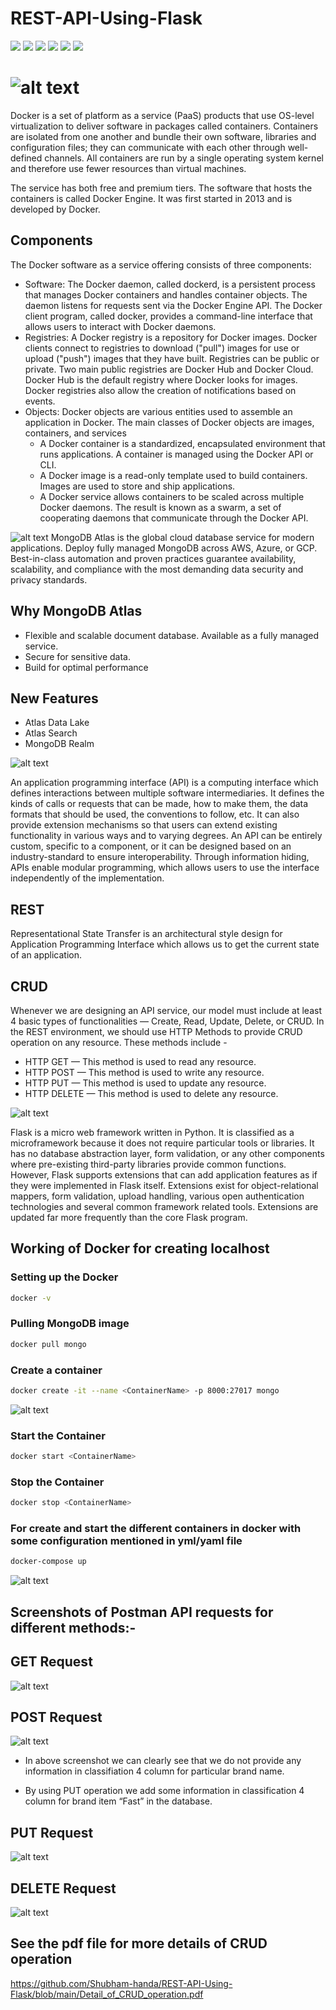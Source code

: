 # REST-API-Using-Flask


[![](https://img.shields.io/badge/flask-v1.1.1-blue)](https://flask.palletsprojects.com/en/1.1.x/) [![](https://img.shields.io/badge/python-v3.7-blue)](https://www.python.org/downloads/release/python-360/) [![](https://img.shields.io/badge/Postman-App-orange)](https://www.postman.com/) [![](https://img.shields.io/badge/MongoDB%20Atlas-Database-green)](https://www.mongodb.com/cloud/atlas#:~:text=MongoDB%20Atlas%20is%20the%20global,data%20security%20and%20privacy%20standards.) [![](https://img.shields.io/badge/Docker-App-blue)](https://www.docker.com/) [![](https://img.shields.io/badge/Anaconda-Spyder-red)](https://www.anaconda.com/) 




![alt text](https://miro.medium.com/max/2404/1*JUOITpaBdlrMP9D__-K5Fw.png)
===
Docker is a set of platform as a service (PaaS) products that use OS-level virtualization to deliver software in packages called containers.
Containers are isolated from one another and bundle their own software, libraries and configuration files; they can communicate with each other through well-defined channels. 
All containers are run by a single operating system kernel and therefore use fewer resources than virtual machines.

The service has both free and premium tiers. The software that hosts the containers is called Docker Engine. It was first started in 2013 and is developed by Docker.

Components
------------
The Docker software as a service offering consists of three components:

- Software: The Docker daemon, called dockerd, is a persistent process that manages Docker containers and handles container objects.
  The daemon listens for requests sent via the Docker Engine API. The Docker client program, called docker, provides a command-line interface that allows users to interact with Docker daemons.
- Registries: A Docker registry is a repository for Docker images. Docker clients connect to registries to download ("pull") images for use or upload ("push") images that they have built. 
  Registries can be public or private. Two main public registries are Docker Hub and Docker Cloud. Docker Hub is the default registry where Docker looks for images.
  Docker registries also allow the creation of notifications based on events.
- Objects: Docker objects are various entities used to assemble an application in Docker. The main classes of Docker objects are images, containers, and services
  - A Docker container is a standardized, encapsulated environment that runs applications. A container is managed using the Docker API or CLI.
  - A Docker image is a read-only template used to build containers. Images are used to store and ship applications.
  - A Docker service allows containers to be scaled across multiple Docker daemons. The result is known as a swarm, a set of cooperating daemons that communicate through the Docker API.

![alt text](https://miro.medium.com/max/1200/1*uHcHPQYNkj0lq57Dg6PAww.jpeg)
MongoDB Atlas is the global cloud database service for modern applications. Deploy fully managed MongoDB across AWS, Azure, or GCP. Best-in-class automation and proven practices guarantee availability, scalability, and compliance with the most demanding data security and privacy standards.

Why MongoDB Atlas
-----------------
- Flexible and scalable document database. Available as a fully managed service.
- Secure for sensitive data.
- Build for optimal performance

New Features
------------
- Atlas Data Lake
- Atlas Search
- MongoDB Realm

![alt text](https://4.bp.blogspot.com/-wVSij9rfStg/XG7iQvHUqpI/AAAAAAAAGwI/Eol6oonV49k6QgizI6nquU373QVBhxGigCLcBGAs/s1600/image1.png)

An application programming interface (API) is a computing interface which defines interactions between multiple software intermediaries. 
It defines the kinds of calls or requests that can be made, how to make them, the data formats that should be used, the conventions to follow, etc. 
It can also provide extension mechanisms so that users can extend existing functionality in various ways and to varying degrees. 
An API can be entirely custom, specific to a component, or it can be designed based on an industry-standard to ensure interoperability. 
Through information hiding, APIs enable modular programming, which allows users to use the interface independently of the implementation.

REST
----
Representational State Transfer is an architectural style design for Application Programming Interface which allows us to get the current state of an application.

CRUD
----

Whenever we are designing an API service, our model must include at least 4 basic types of functionalities — Create, Read, Update, Delete, or CRUD.
In the REST environment, we should use HTTP Methods to provide CRUD operation on any resource. These methods include -

- HTTP GET — This method is used to read any resource.
- HTTP POST — This method is used to write any resource.
- HTTP PUT — This method is used to update any resource.
- HTTP DELETE — This method is used to delete any resource.

![alt text](https://i.morioh.com/2019/11/21/34f9bcbd043d.jpg)

Flask is a micro web framework written in Python. It is classified as a microframework because it does not require particular tools or libraries. 
It has no database abstraction layer, form validation, or any other components where pre-existing third-party libraries provide common functions. 
However, Flask supports extensions that can add application features as if they were implemented in Flask itself. 
Extensions exist for object-relational mappers, form validation, upload handling, various open authentication technologies and several common framework related tools.
Extensions are updated far more frequently than the core Flask program.

Working of Docker for creating localhost 
----------------------------------------

### Setting up the Docker

```bash
docker -v
```

### Pulling MongoDB image

```bash
docker pull mongo
```

### Create a container

```bash
docker create -it --name <ContainerName> -p 8000:27017 mongo
```

![alt text](https://github.com/Shubham-handa/REST-API-Using-Flask/blob/main/Docker_CMD_for_creating_container.png)


### Start the Container

```bash
docker start <ContainerName>
```

### Stop the Container

```bash
docker stop <ContainerName>
```

### For create and start the different containers in docker with some configuration mentioned in yml/yaml file

```bash
docker-compose up
```

![alt text](https://github.com/Shubham-handa/REST-API-Using-Flask/blob/main/Docker_compose_CMD.png)


Screenshots of Postman API requests for different methods:-
---------------------------------------------------------

GET Request
-----------
![alt text](https://github.com/Shubham-handa/REST-API-Using-Flask/blob/main/GET.png)


POST Request
-----------
![alt text](https://github.com/Shubham-handa/REST-API-Using-Flask/blob/main/POST.png)


- In above screenshot we can clearly see that we do not provide any information in classifiation 4 column for particular brand name.

- By using PUT operation we add some information in classification 4 column for brand item “Fast” in the database.


PUT Request
-----------
![alt text](https://github.com/Shubham-handa/REST-API-Using-Flask/blob/main/PUT.png)


DELETE Request
-----------
![alt text](https://github.com/Shubham-handa/REST-API-Using-Flask/blob/main/DELETE.png)


See the pdf file for more details of CRUD operation
---------------------------------------------------

https://github.com/Shubham-handa/REST-API-Using-Flask/blob/main/Detail_of_CRUD_operation.pdf
